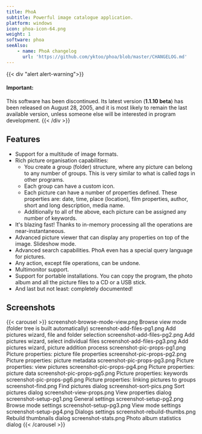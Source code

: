 ```yaml
---
title: PhoA
subtitle: Powerful image catalogue application.
platform: windows
icon: phoa-icon-64.png
weight: 1
software: phoa
seeAlso:
    - name: PhoA changelog
      url: 'https://github.com/yktoo/phoa/blob/master/CHANGELOG.md'
---
```


{{< div "alert alert-warning">}}
#### Important:

This software has been discontinued. Its latest version (**1.1.10 beta**) has been released on August 28, 2005, and it is most likely to remain the last available version, unless someone else will be interested in program development.
{{< /div >}}

## Features

* Support for a multitude of image formats.
* Rich picture organisation capabilities:
    * You create a group (folder) structure, where any picture can belong to any number of groups. This is very similar to what is called <i>tags</i> in other programs.
    * Each group can have a custom icon.
    * Each picture can have a number of properties defined. These properties are: date, time, place (location), film properties, author, short and long description, media name.
    * Additionally to all of the above, each picture can be assigned any number of keywords.
* It's blazing fast! Thanks to in-memory processing all the operations are near-instantaneous.
* Advanced picture viewer that can display any properties on top of the image. Slideshow mode.
* Advanced search capabilities. PhoA even has a special query language for pictures.
* Any action, except file operations, can be undone.
* Multimonitor support.
* Support for portable installations. You can copy the program, the photo album and all the picture files to a CD or a USB stick.
* And last but not least: completely documented!

## Screenshots

{{< carousel >}}
    screenshot-browse-mode-view.png Browse view mode (folder tree is built automatically)
    screenshot-add-files-pg1.png    Add pictures wizard, file and folder selection
    screenshot-add-files-pg2.png    Add pictures wizard, select individual files
    screenshot-add-files-pg3.png    Add pictures wizard, picture addition process
    screenshot-pic-props-pg1.png    Picture properties: picture file properties
    screenshot-pic-props-pg2.png    Picture properties: picture metadata
    screenshot-pic-props-pg3.png    Picture properties: view pictures
    screenshot-pic-props-pg4.png    Picture properties: picture data
    screenshot-pic-props-pg5.png    Picture properties: keywords
    screenshot-pic-props-pg6.png    Picture properties: linking pictures to groups
    screenshot-find.png             Find pictures dialog
    screenshot-sort-pics.png        Sort pictures dialog
    screenshot-view-props.png       View properties dialog
    screenshot-setup-pg1.png        General settings
    screenshot-setup-pg2.png        Browse mode settings
    screenshot-setup-pg3.png        View mode settings
    screenshot-setup-pg4.png        Dialogs settings
    screenshot-rebuild-thumbs.png   Rebuild thumbnails dialog
    screenshot-stats.png            Photo album statistics dialog
{{< /carousel >}}